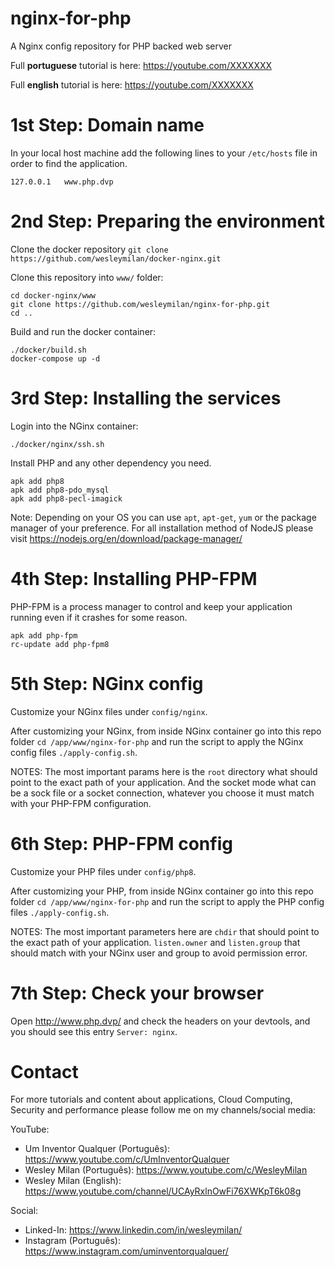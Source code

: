 # nginx-for-php
A Nginx config repository for PHP backed web server

Full **portuguese** tutorial is here: https://youtube.com/XXXXXXX

Full **english** tutorial is here: https://youtube.com/XXXXXXX

# 1st Step: Domain name
In your local host machine add the following lines to your `/etc/hosts` file in order to find the application.
```
127.0.0.1   www.php.dvp
```

# 2nd Step: Preparing the environment
Clone the docker repository `git clone https://github.com/wesleymilan/docker-nginx.git`

Clone this repository into `www/` folder:
```shell
cd docker-nginx/www
git clone https://github.com/wesleymilan/nginx-for-php.git
cd ..
```

Build and run the docker container:
```shell
./docker/build.sh
docker-compose up -d
```

# 3rd Step: Installing the services

Login into the NGinx container:
```shell
./docker/nginx/ssh.sh
```

Install PHP and any other dependency you need.
```shell
apk add php8
apk add php8-pdo_mysql
apk add php8-pecl-imagick
```

Note: Depending on your OS you can use `apt`, `apt-get`, `yum` or the package manager of your preference. For all
installation method of NodeJS please visit https://nodejs.org/en/download/package-manager/

# 4th Step: Installing PHP-FPM

PHP-FPM is a process manager to control and keep your application running even if it crashes for some reason.

```shell
apk add php-fpm
rc-update add php-fpm8
```

# 5th Step: NGinx config

Customize your NGinx files under `config/nginx`.

After customizing your NGinx, from inside NGinx container go into this repo folder `cd /app/www/nginx-for-php`
and run the script to apply the NGinx config files `./apply-config.sh`.

NOTES: The most important params here is the `root` directory what should point to the exact path of your application.
And the socket mode what can be a sock file or a socket connection, whatever you choose it must match with your PHP-FPM
configuration.

# 6th Step: PHP-FPM config

Customize your PHP files under `config/php8`.

After customizing your PHP, from inside NGinx container go into this repo folder `cd /app/www/nginx-for-php`
and run the script to apply the PHP config files `./apply-config.sh`.

NOTES: The most important parameters here are `chdir` that should point to the exact path of your application.
`listen.owner` and `listen.group` that should match with your NGinx user and group to avoid permission error.

# 7th Step: Check your browser

Open http://www.php.dvp/ and check the headers on your devtools, and you should see this entry `Server: nginx`.


# Contact

For more tutorials and content about applications, Cloud Computing, Security and performance please follow me on my
channels/social media:

YouTube:
- Um Inventor Qualquer (Português): https://www.youtube.com/c/UmInventorQualquer
- Wesley Milan (Português): https://www.youtube.com/c/WesleyMilan
- Wesley Milan (English): https://www.youtube.com/channel/UCAyRxlnOwFi76XWKpT6k08g

Social:
- Linked-In: https://www.linkedin.com/in/wesleymilan/
- Instagram (Português): https://www.instagram.com/uminventorqualquer/
